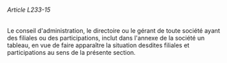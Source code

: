 ###### Article L233-15

Le conseil d'administration, le directoire ou le gérant de toute société ayant des filiales ou des participations, inclut dans l'annexe de la société un tableau, en vue de faire apparaître la situation desdites filiales et participations au sens de la présente section.

